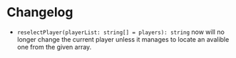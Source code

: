 # Changelog

- `reselectPlayer(playerList: string[] = players): string` now will no longer change the current player unless it manages to locate an avalible one from the given array.